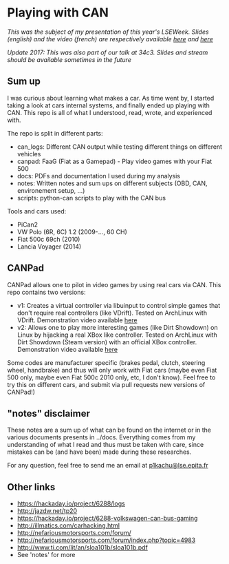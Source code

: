 Playing with CAN
===============

_This was the subject of my presentation of this year's LSEWeek. Slides (english)
and the video (french) are respectively available [here](https://lse.epita.fr/lse-summer-week-2017/slides/lse-summer-week-2017-13-talking-with-cars/index.html#/) and [here](https://www.youtube.com/watch?v=Y5UtGGDRiBQ)_

_Update 2017: This was also part of our talk at 34c3. Slides and stream should be available sometimes in the future_

## Sum up

I was curious about learning what makes a car. As time went by, I started
taking a look at cars internal systems, and finally ended up playing with CAN.
This repo is all of what I understood, read, wrote, and experienced with.

The repo is split in different parts:
- can_logs: Different CAN output while testing different things on
            different vehicles
- canpad: FaaG (Fiat as a Gamepad) - Play video games with your Fiat 500
- docs: PDFs and documentation I used during my analysis
- notes: Written notes and sum ups on different subjects (OBD, CAN, environement setup, ...)
- scripts: python-can scripts to play with the CAN bus

Tools and cars used:
- PiCan2
- VW Polo (6R, 6C) 1.2 (2009-..., 60 CH)
- Fiat 500c 69ch (2010)
- Lancia Voyager (2014)

## CANPad

CANPad allows one to pilot in video games by using real cars via CAN.
This repo contains two versions:
- v1: Creates a virtual controller via libuinput to control simple games that
      don't require real controllers (like VDrift). Tested on ArchLinux with
      VDrift.
      Demonstration video available [here](https://www.youtube.com/watch?v=-q2togYPXas)
- v2: Allows one to play more interesting games (like Dirt Showdown) on Linux
      by hijacking a real XBox like controller. Tested on ArchLinux with Dirt
      Showdown (Steam version) with an official XBox controller.
      Demonstration video available [here](https://www.youtube.com/watch?v=bB7m7J3ioQw)

Some codes are manufacturer specific (brakes pedal, clutch, steering wheel,
handbrake) and thus will only work with Fiat cars (maybe even Fiat 500 only,
maybe even Fiat 500c 2010 only, etc, I don't know). Feel free to try this on
different cars, and submit via pull requests new versions of CANPad!)

## "notes" disclaimer

These notes are a sum up of what can be found on the internet or in the
various documents presents in ../docs.
Everything comes from my understanding of what I read and thus must be taken
with care, since mistakes can be (and have been) made during these researches.

For any question, feel free to send me an email at p1kachu@lse.epita.fr

## Other links

- https://hackaday.io/project/6288/logs
- http://jazdw.net/tp20
- https://hackaday.io/project/6288-volkswagen-can-bus-gaming
- http://illmatics.com/carhacking.html
- http://nefariousmotorsports.com/forum/
- http://nefariousmotorsports.com/forum/index.php?topic=4983
- http://www.ti.com/lit/an/sloa101b/sloa101b.pdf
- See 'notes' for more

